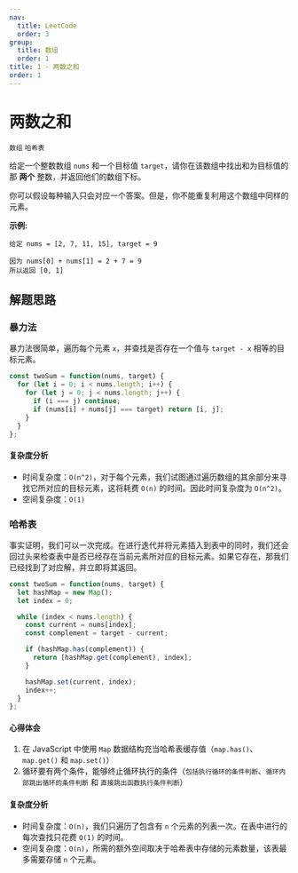 ```yaml
---
nav:
  title: LeetCode
  order: 3
group:
  title: 数组
  order: 1
title: 1 - 两数之和
order: 1
---
```


# 两数之和

`数组` `哈希表`

给定一个整数数组 `nums` 和一个目标值 `target`，请你在该数组中找出和为目标值的那 **两个** 整数，并返回他们的数组下标。

你可以假设每种输入只会对应一个答案。但是，你不能重复利用这个数组中同样的元素。

**示例:**

```plain
给定 nums = [2, 7, 11, 15], target = 9

因为 nums[0] + nums[1] = 2 + 7 = 9
所以返回 [0, 1]
```

## 解题思路

### 暴力法

暴力法很简单，遍历每个元素 `x`，并查找是否存在一个值与 `target - x` 相等的目标元素。

```js
const twoSum = function(nums, target) {
  for (let i = 0; i < nums.length; i++) {
    for (let j = 0; j < nums.length; j++) {
      if (i === j) continue;
      if (nums[i] + nums[j] === target) return [i, j];
    }
  }
};
```

#### 复杂度分析

- 时间复杂度：`O(n^2)`，对于每个元素，我们试图通过遍历数组的其余部分来寻找它所对应的目标元素，这将耗费 `O(n)` 的时间。因此时间复杂度为 `O(n^2)`。
- 空间复杂度：`O(1)`

### 哈希表

事实证明，我们可以一次完成。在进行迭代并将元素插入到表中的同时，我们还会回过头来检查表中是否已经存在当前元素所对应的目标元素。如果它存在，那我们已经找到了对应解，并立即将其返回。

```js
const twoSum = function(nums, target) {
  let hashMap = new Map();
  let index = 0;

  while (index < nums.length) {
    const current = nums[index];
    const complement = target - current;

    if (hashMap.has(complement)) {
      return [hashMap.get(complement), index];
    }

    hashMap.set(current, index);
    index++;
  }
};
```

#### 心得体会

1. 在 JavaScript 中使用 `Map` 数据结构充当哈希表缓存值（`map.has()`、`map.get()` 和 `map.set()`）
2. 循环要有两个条件，能够终止循环执行的条件（`包括执行循环的条件判断`、`循环内部跳出循环的条件判断` 和 `直接跳出函数执行条件判断`）

#### 复杂度分析

- 时间复杂度：`O(n)`，我们只遍历了包含有 `n` 个元素的列表一次。在表中进行的每次查找只花费 `O(1)` 的时间。
- 空间复杂度：`O(n)`，所需的额外空间取决于哈希表中存储的元素数量，该表最多需要存储 `n` 个元素。
